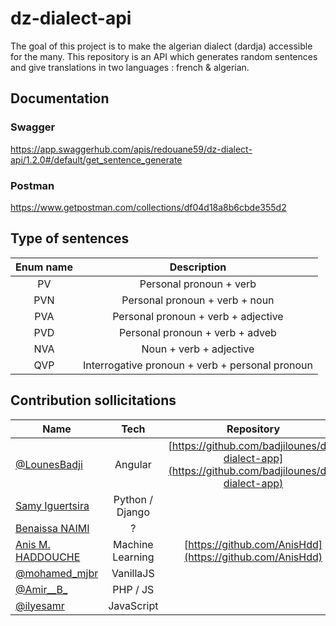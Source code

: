# dz-dialect-api

The goal of this project is to make the algerian dialect (dardja) accessible for the many.
This repository is an API which generates random sentences and give translations in two languages : french & algerian.

## Documentation

### Swagger 
https://app.swaggerhub.com/apis/redouane59/dz-dialect-api/1.2.0#/default/get_sentence_generate

### Postman
https://www.getpostman.com/collections/df04d18a8b6cbde355d2

## Type of sentences 


| Enum name        | Description           |
| :-------------: |:-------------:|
| PV | Personal pronoun + verb |
| PVN | Personal pronoun + verb + noun |
| PVA | Personal pronoun + verb + adjective |
| PVD | Personal pronoun + verb + adveb |
| NVA | Noun + verb + adjective |
| QVP | Interrogative pronoun + verb + personal pronoun |

## Contribution sollicitations



| Name        | Tech           | Repository  | App Link  |
| ------------- |:-------------:| :-----:| :-----:|
| [@LounesBadji](https://twitter.com/LounesBadji) |  Angular     | [https://github.com/badjilounes/dz-dialect-app](https://github.com/badjilounes/dz-dialect-app)     | [dz-dialect-app.herokuapp.com](dz-dialect-app.herokuapp.com) |
| [Samy Iguertsira](https://www.linkedin.com/in/samy-iguertsira-960b40117/) | Python / Django      |     | |
| [Benaissa NAIMI](https://www.linkedin.com/in/benaissa-naimi-5493a1127/)      | ?|  | |
| [Anis M. HADDOUCHE](https://www.linkedin.com/in/anis-m-haddouche-phd-a8667175/)      | Machine Learning      | [https://github.com/AnisHdd](https://github.com/AnisHdd)   |
| [@mohamed_mjbr](https://twitter.com/mohamed_mjbr) |  VanillaJS     |     | |
| [@Amir__B_](https://twitter.com/Amir__B_) |  PHP / JS     |     | |
| [@ilyesamr](https://twitter.com/ilyesamr) | JavaScript       |     | |
